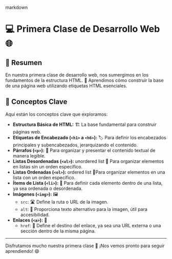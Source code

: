 markdown
# 💻 Primera Clase de Desarrollo Web 🌐

## 📝 Resumen

En nuestra primera clase de desarrollo web, nos sumergimos en los fundamentos de la estructura HTML. 🚀 Aprendimos cómo construir la base de una página web utilizando etiquetas HTML esenciales.

## 🧠 Conceptos Clave

Aquí están los conceptos clave que exploramos:

*   **Estructura Básica de HTML:** 🏗️ La base fundamental para construir páginas web.
*   **Etiquetas de Encabezado (`<h1>` a `<h6>`):** 🏷️ Para definir los encabezados principales y subencabezados, jerarquizando el contenido.
*   **Párrafos (`<p>`):** 📄  Para organizar y presentar el contenido textual de manera legible.
*   **Listas Desordenadas (`<ul>`):** unordered list 📜 Para organizar elementos en listas sin un orden específico.
* **Listas Ordenadas (`<ol>`):** ordered list 🔢Para organizar elementos en una lista con un orden específico.
*   **Ítems de Lista (`<li>`):** 📑 Para definir cada elemento dentro de una lista, ya sea ordenada o desordenada.
*   **Imágenes (`<img>`):** 🖼️
    *   `src`: 🛣️ Define la ruta o URL de la imagen.
    *   `alt`: 💬 Proporciona texto alternativo para la imagen, útil para accesibilidad.
*   **Enlaces (`<a>`):** 🔗
    *   `href`: 🎯 Define el destino del enlace, ya sea una URL externa o una sección dentro de la misma página.

---

Disfrutamos mucho nuestra primera clase 🚀 ¡Nos vemos pronto para seguir aprendiendo! 😄


